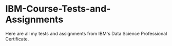 # IBM-Course-Tests-and-Assignments
Here are all my tests and assignments from IBM's Data Science Professional Certificate.
